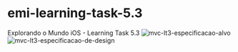 # emi-learning-task-5.3
Explorando o Mundo iOS - Learning Task 5.3
![mvc-lt3-especificacao-alvo](https://github.com/JeovaneSousa/emi-mvc-2/assets/66012358/0bc1d326-c97c-4340-aa16-3183a7ff87a5)
![mvc-lt3-especificacao-de-design](https://github.com/JeovaneSousa/emi-mvc-2/assets/66012358/617b687a-c0e7-4c29-9ad8-0eb8fe0a63ef)

